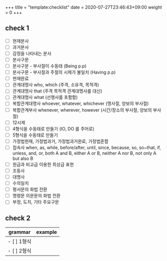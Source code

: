 +++
title = "template:checklist"
date = 2020-07-27T23:46:43+09:00
weight = 0
+++

## check 1

- [ ] 현재분사
- [ ] 과거분사
- [ ] 감정을 나타내는 분사
- [ ] 분사구문
- [ ] 분사구문 - 부사절이 수동태 (Being p.p)
- [ ] 분사구문 - 부사절과 주절의 시제가 불일치 (Having p.p)
- [ ] 현재완료
- [ ] 관계대명사 who, which (주격, 소유격, 목적격)
- [ ] 관계대명사 that (주격 목적격 관계대명사를 대신)
- [ ] 관계대명사 what (선행사를 포함함)
- [ ] 복합관계대명사 whoever, whatever, whichever (명사절, 양보의 부사절)
- [ ] 복합관계부사 whenever, wherever, however (시간/장소의 부사절, 양보의 부사절)
- [ ] 12시제
- [ ] 4형식을 수동태로 만들기 (IO, DO 를 주어로)
- [ ] 5형식을 수동태로 만들기
- [ ] 가정법현재, 가정법과거, 가정법과거완료, 가정법혼합
- [ ] 접속사 when, as, while, before/after, until, since, because,  so, so~that, if, unless, and, or, both A and B, either A or B, neither A nor B, not only A but also B
- [ ] 원급과 비교급 이용한 최상급 표현
- [ ] 조동사
- [ ] 대명사
- [ ] 수의일치
- [ ] 평서문의 화법 전환
- [ ] 명령문 의문문의 화법 전환
- [ ] 부정, 도치, 기타 주요구문

## check 2

| grammar | example |
|---|---|
| - [ ] 1형식 | |
| - [ ] 2형식 | |

